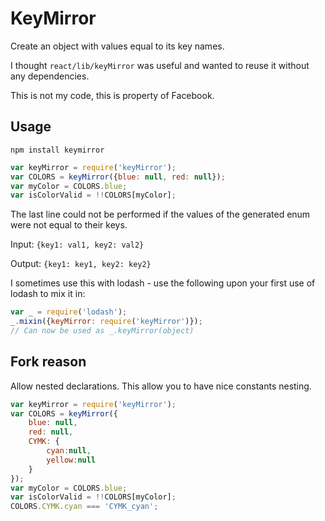 KeyMirror
=========

Create an object with values equal to its key names.

I thought `react/lib/keyMirror` was useful and wanted to reuse it without any dependencies.

This is not my code, this is property of Facebook.

Usage
-----

`npm install keymirror`

```javascript
var keyMirror = require('keyMirror');
var COLORS = keyMirror({blue: null, red: null});
var myColor = COLORS.blue;
var isColorValid = !!COLORS[myColor];
```

The last line could not be performed if the values of the generated enum were
not equal to their keys.

Input:  `{key1: val1, key2: val2}`

Output: `{key1: key1, key2: key2}`

I sometimes use this with lodash - use the following upon your first use of lodash to mix it in:

```javascript
var _ = require('lodash');
_.mixin({keyMirror: require('keyMirror')});
// Can now be used as _.keyMirror(object)
```

Fork reason
-----------
Allow nested declarations.
This allow you to have nice constants nesting.

```javascript
var keyMirror = require('keyMirror');
var COLORS = keyMirror({
    blue: null,
    red: null,
    CYMK: {
        cyan:null,
        yellow:null
    }
});
var myColor = COLORS.blue;
var isColorValid = !!COLORS[myColor];
COLORS.CYMK.cyan === 'CYMK_cyan';
```
